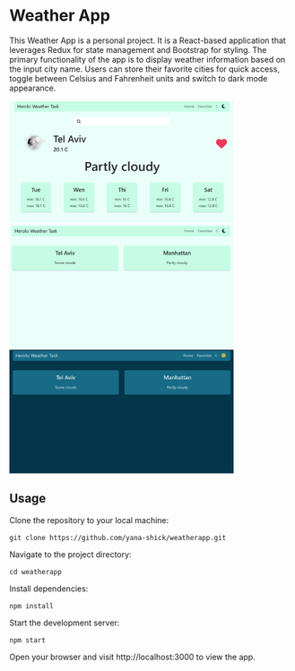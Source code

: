 # Weather App

This Weather App is a personal project.
It is a React-based application that leverages Redux for state management and Bootstrap for styling.
The primary functionality of the app is to display weather information based on the input city name. Users can store their favorite cities for quick access, toggle between Celsius and Fahrenheit units and switch to dark mode appearance.

<img src="/public/img/1.png" alt= “Preview” width="400px">
<img src="/public/img/2.png" alt= “Preview” width="400px">
<img src="/public/img/3.png" alt= “Preview” width="400px">

## Usage

Clone the repository to your local machine:

    git clone https://github.com/yana-shick/weatherapp.git

Navigate to the project directory:

    cd weatherapp

Install dependencies:

    npm install

Start the development server:

    npm start

Open your browser and visit http://localhost:3000 to view the app.
